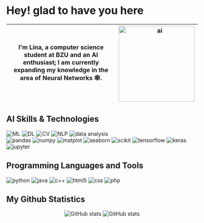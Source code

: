 # Hey! glad to have you here 

| I'm Lina, a computer science student at BZU and an AI enthusiast; I am currently expanding my knowledge in the area of Neural Networks 🕸️. | <img src="https://github.com/user-attachments/assets/4b55b397-d9d0-4b2a-82de-04f18df8c1a8" alt="ai" width="200"> |
|---|---|

## AI Skills & Technologies
![ML](https://img.shields.io/badge/Machine_Learning-6DB33F?style=for-the-badge&color=%23B0E0E6)
![DL](https://img.shields.io/badge/Deep_Learning-white?style=for-the-badge&logoColor=white&color=%23B0C4DE)
![CV](https://img.shields.io/badge/Computer_Vision-white?style=for-the-badge&color=%2387CEEB)
![NLP](https://img.shields.io/badge/NLP-white?style=for-the-badge&color=%2387CEFA)
![data analysis](https://img.shields.io/badge/Data_Analysis-white?style=for-the-badge&logoColor=white&color=%2300BFFF)
<br>
![pandas](https://img.shields.io/badge/Pandas-white?style=for-the-badge&logo=pandas&logoColor=white&color=%231E90FF)
![numpy](https://img.shields.io/badge/NumPy-white?style=for-the-badge&logo=numpy&logoColor=white&color=%23007FFF)
![matplot](https://img.shields.io/badge/Matplotlib-white?style=for-the-badge&logoColor=white&color=%23007BA7)
![seaborn](https://img.shields.io/badge/Seaborn-white?style=for-the-badge&logoColor=white&color=%236495ED)
![scikit](https://img.shields.io/badge/Scikit_Learn-white?style=for-the-badge&logo=scikitlearn&logoColor=white&color=%234169E1)
![tensorflow](https://img.shields.io/badge/TensorFlow-white?style=for-the-badge&logo=tensorflow&logoColor=white&color=%234682B4)
![keras](https://img.shields.io/badge/Keras-white?style=for-the-badge&logo=keras&logoColor=white&color=%235F9EA0)
![jupyter](https://img.shields.io/badge/Jupyter-white?style=for-the-badge&logo=jupyter&logoColor=white&color=%23367588)


## Programming Languages and Tools 
![python](https://img.shields.io/badge/Python-white?style=for-the-badge&logo=python&logoColor=white&color=%230047AB)
![java](https://img.shields.io/badge/Java-white?style=for-the-badge&logoColor=white&color=%23003153)
![c++](https://img.shields.io/badge/C%2B%2B-white?style=for-the-badge&logo=c%2B%2B&logoColor=white&color=%230000FF)
![html5](https://img.shields.io/badge/HTML5-white?style=for-the-badge&logo=html5&logoColor=white&color=%230000CD)
![css](https://img.shields.io/badge/CSS-white?style=for-the-badge&logo=css&logoColor=white&color=%2300008B)
![php](https://img.shields.io/badge/PHP-white?style=for-the-badge&logo=php&logoColor=white&color=%23000080)


## My Github Statistics
<p align="center">
    <img src="https://github-readme-stats.vercel.app/api?username=Lina-Abureesh4&show_icons=true&theme=react" alt="GitHub stats">
    <img src="https://streak-stats.demolab.com?user=Lina-Abureesh4&theme=react&card_width=470" alt="GitHub stats">
</p>
